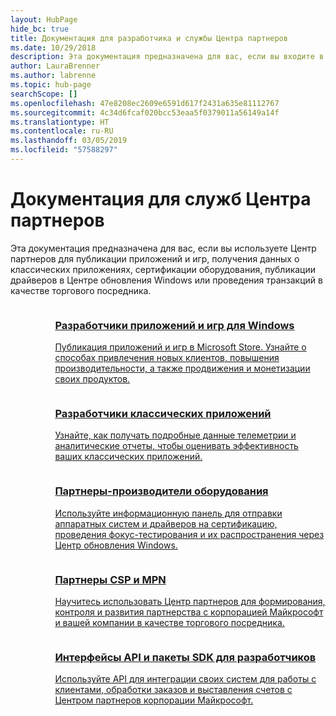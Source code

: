 ```yaml
---
layout: HubPage
hide_bc: true
title: Документация для разработчика и службы Центра партнеров
ms.date: 10/29/2018
description: Эта документация предназначена для вас, если вы входите в Центр партнеров для публикации приложений, получения данных о классических приложениях, сертификации оборудования, публикации драйверов в Центре обновления Windows или проведения транзакций в качестве торгового посредника.
author: LauraBrenner
ms.author: labrenne
ms.topic: hub-page
searchScope: []
ms.openlocfilehash: 47e8208ec2609e6591d617f2431a635e81112767
ms.sourcegitcommit: 4c34d6fcaf020bcc53eaa5f0379011a56149a14f
ms.translationtype: HT
ms.contentlocale: ru-RU
ms.lasthandoff: 03/05/2019
ms.locfileid: "57588297"
---
```

<div id="main" class="v2">
    <div class="container">
        <h1>Документация для служб Центра партнеров</h1>
        <p>Эта документация предназначена для вас, если вы используете Центр партнеров для публикации приложений и игр, получения данных о классических приложениях, сертификации оборудования, публикации драйверов в Центре обновления Windows или проведения транзакций в качестве торгового посредника.</p>
        <ul class="pivots" style="list-style:none;margin:0;">
            <li>
                <a href="#products"></a>
                <ul id="products" style="list-style:none;margin:0;">
                    <li>
                        <a href="#products1"></a>
                        <ul id="products1" class="cardsC cols cols3" style="list-style:none;margin:0;">
                            <li>
                                <a href="https://docs.microsoft.com/windows/uwp/publish/">
                                    <div class="cardSize">
                                        <div class="cardPadding">
                                            <div class="card">
                                                <div class="cardImageOuter">
                                                    <div class="cardImage bgdAccent1">
                                                        <img alt="" src="https://docs.microsoft.com/media/hubs/windows/win_hardware-dev-2.svg" data-linktype="external">
                                                    </div>
                                                </div>
                                                <div class="cardText">
                                                    <h3>Разработчики приложений и игр для Windows</h3>
                                                    <p>Публикация приложений и игр в Microsoft Store. Узнайте о способах привлечения новых клиентов, повышения производительности, а также продвижения и монетизации своих продуктов.</p>
                                                </div>
                                            </div>
                                        </div>
                                    </div>
                                </a>
                            </li>
                            <li>
                                <a href="https://msdn.microsoft.com/library/windows/desktop/mt826504(v=vs.85).aspx">
                                    <div class="cardSize">
                                        <div class="cardPadding">
                                            <div class="card">
                                                <div class="cardImageOuter">
                                                    <div class="cardImage bgdAccent1">
                                                        <img alt="" src="https://docs.microsoft.com/media/illustrations/sql-analytics-service.svg" data-linktype="external">
                                                    </div>
                                                </div>
                                                <div class="cardText">
                                                    <h3>Разработчики классических приложений</h3>
                                                    <p>Узнайте, как получать подробные данные телеметрии и аналитические отчеты, чтобы оценивать эффективность ваших классических приложений.</p>
                                                </div>
                                            </div>
                                        </div>
                                    </div>
                                </a>
                            </li>
                            <li>
                                <a href="https://docs.microsoft.com/windows-hardware/drivers/dashboard/">
                                    <div class="cardSize">
                                        <div class="cardPadding">
                                            <div class="card">
                                                <div class="cardImageOuter">
                                                    <div class="cardImage bgdAccent1">
                                                        <img alt="" src="https://docs.microsoft.com/media/hubs/systemcenter/system-center-configuration.svg" data-linktype="external">
                                                    </div>
                                                </div>
                                                <div class="cardText">
                                                    <h3>Партнеры-производители оборудования</h3>
                                                    <p>Используйте информационную панель для отправки аппаратных систем и драйверов на сертификацию, проведения фокус-тестирования и их распространения через Центр обновления Windows.</p>
                                                </div>
                                            </div>
                                        </div>
                                    </div>
                                </a>
                            </li>
                            <li>
                                <a href="/partner-center/">
                                    <div class="cardSize">
                                        <div class="cardPadding">
                                            <div class="card">
                                                <div class="cardImageOuter">
                                                    <div class="cardImage bgdAccent1">
                                                        <img alt="" src="https://docs.microsoft.com/media/hubs/ems/ems_device-app-mgmt-1.svg" data-linktype="external">
                                                    </div>
                                                </div>
                                                <div class="cardText">
                                                    <h3>Партнеры CSP и MPN</h3>
                                                    <p>Научитесь использовать Центр партнеров для формирования, контроля и развития партнерства с корпорацией Майкрософт и вашей компании в качестве торгового посредника.</p>
                                                </div>
                                            </div>
                                        </div>
                                    </div>
                                </a>
                            </li>
                            <li>
                                <a href="/partner-center/develop/">
                                    <div class="cardSize">
                                        <div class="cardPadding">
                                            <div class="card">
                                                <div class="cardImageOuter">
                                                    <div class="cardImage bgdAccent1">
                                                        <img alt="" src="https://docs.microsoft.com/azure/media/index/azure_fundamentals.svg" data-linktype="external">
                                                    </div>
                                                </div>
                                                <div class="cardText">
                                                    <h3>Интерфейсы API и пакеты SDK для разработчиков</h3>
                                                    <p>Используйте API для интеграции своих систем для работы с клиентами, обработки заказов и выставления счетов с Центром партнеров корпорации Майкрософт.</p>
                                                </div>
                                            </div>
                                        </div>
                                    </div>
                                </a>
                            </li>
                        </ul>
                    </li>
                </ul>
            </li>
        </ul>
    </div>
</div>